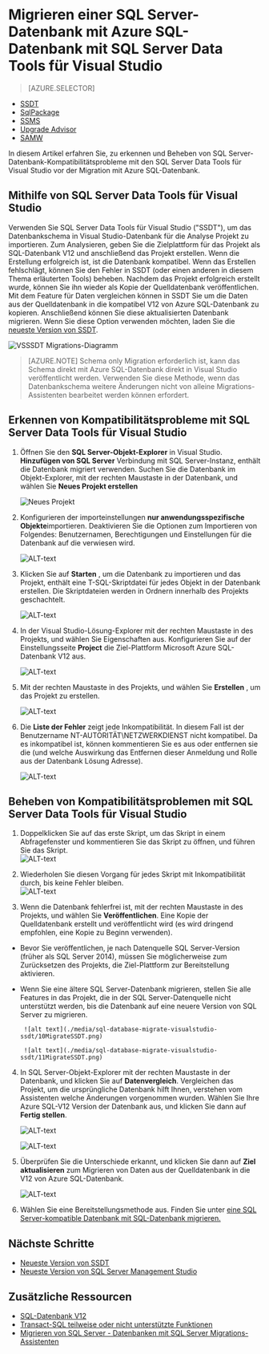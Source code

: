 <properties
   pageTitle="Beheben von Problemen mit SQL Server-Datenbank Kompatibilität vor der Migration mit SQL-Datenbank | Microsoft Azure"
   description="Microsoft Azure SQL-Datenbank, Datenbankmigration, Kompatibilität, SQL Azure Migrations-Assistenten SSDT"
   services="sql-database"
   documentationCenter=""
   authors="CarlRabeler"
   manager="jhubbard"
   editor=""/>

<tags
   ms.service="sql-database"
   ms.devlang="NA"
   ms.topic="article"
   ms.tgt_pltfrm="NA"
   ms.workload="sqldb-migrate"
   ms.date="08/24/2016"
   ms.author="carlrab"/>

# <a name="migrate-a-sql-server-database-to-azure-sql-database-using-sql-server-data-tools-for-visual-studio"></a>Migrieren einer SQL Server-Datenbank mit Azure SQL-Datenbank mit SQL Server Data Tools für Visual Studio 

> [AZURE.SELECTOR]
- [SSDT](sql-database-cloud-migrate-fix-compatibility-issues-ssdt.md)
- [SqlPackage](sql-database-cloud-migrate-determine-compatibility-sqlpackage.md)
- [SSMS](sql-database-cloud-migrate-determine-compatibility-ssms.md)
- [Upgrade Advisor](http://www.microsoft.com/download/details.aspx?id=48119)
- [SAMW](sql-database-cloud-migrate-fix-compatibility-issues.md)

In diesem Artikel erfahren Sie, zu erkennen und Beheben von SQL Server-Datenbank-Kompatibilitätsprobleme mit den SQL Server Data Tools für Visual Studio vor der Migration mit Azure SQL-Datenbank.

## <a name="using-sql-server-data-tools-for-visual-studio"></a>Mithilfe von SQL Server Data Tools für Visual Studio

Verwenden Sie SQL Server Data Tools für Visual Studio ("SSDT"), um das Datenbankschema in Visual Studio-Datenbank für die Analyse Projekt zu importieren. Zum Analysieren, geben Sie die Zielplattform für das Projekt als SQL-Datenbank V12 und anschließend das Projekt erstellen. Wenn die Erstellung erfolgreich ist, ist die Datenbank kompatibel. Wenn das Erstellen fehlschlägt, können Sie den Fehler in SSDT (oder einen anderen in diesem Thema erläuterten Tools) beheben. Nachdem das Projekt erfolgreich erstellt wurde, können Sie ihn wieder als Kopie der Quelldatenbank veröffentlichen. Mit dem Feature für Daten vergleichen können in SSDT Sie um die Daten aus der Quelldatenbank in die kompatibel V12 von Azure SQL-Datenbank zu kopieren. Anschließend können Sie diese aktualisierten Datenbank migrieren. Wenn Sie diese Option verwenden möchten, laden Sie die [neueste Version von SSDT](https://msdn.microsoft.com/library/mt204009.aspx).

  ![VSSSDT Migrations-Diagramm](./media/sql-database-cloud-migrate/03VSSSDTDiagram.png)

  > [AZURE.NOTE] Schema only Migration erforderlich ist, kann das Schema direkt mit Azure SQL-Datenbank direkt in Visual Studio veröffentlicht werden. Verwenden Sie diese Methode, wenn das Datenbankschema weitere Änderungen nicht von alleine Migrations-Assistenten bearbeitet werden können erfordert.

## <a name="detecting-compatibility-issues-using-sql-server-data-tools-for-visual-studio"></a>Erkennen von Kompatibilitätsprobleme mit SQL Server Data Tools für Visual Studio
   
1.  Öffnen Sie den **SQL Server-Objekt-Explorer** in Visual Studio. **Hinzufügen von SQL Server** Verbindung mit SQL Server-Instanz, enthält die Datenbank migriert verwenden. Suchen Sie die Datenbank im Objekt-Explorer, mit der rechten Maustaste in der Datenbank, und wählen Sie **Neues Projekt erstellen**     
    
    ![Neues Projekt](./media/sql-database-migrate-visualstudio-ssdt/02MigrateSSDT.png)    
   
2.  Konfigurieren der importeinstellungen **nur anwendungsspezifische Objekte**importieren. Deaktivieren Sie die Optionen zum Importieren von Folgendes: Benutzernamen, Berechtigungen und Einstellungen für die Datenbank auf die verwiesen wird.    

    ![ALT-text](./media/sql-database-migrate-visualstudio-ssdt/03MigrateSSDT.png)    

3.  Klicken Sie auf **Starten** , um die Datenbank zu importieren und das Projekt, enthält eine T-SQL-Skriptdatei für jedes Objekt in der Datenbank erstellen. Die Skriptdateien werden in Ordnern innerhalb des Projekts geschachtelt.    

    ![ALT-text](./media/sql-database-migrate-visualstudio-ssdt/04MigrateSSDT.png)    

4.  In der Visual Studio-Lösung-Explorer mit der rechten Maustaste in des Projekts, und wählen Sie Eigenschaften aus. Konfigurieren Sie auf der Einstellungsseite **Project** die Ziel-Plattform Microsoft Azure SQL-Datenbank V12 aus.    
    
    ![ALT-text](./media/sql-database-migrate-visualstudio-ssdt/05MigrateSSDT.png)    
    
5.  Mit der rechten Maustaste in des Projekts, und wählen Sie **Erstellen** , um das Projekt zu erstellen.    
    
    ![ALT-text](./media/sql-database-migrate-visualstudio-ssdt/06MigrateSSDT.png)    
    
6.  Die **Liste der Fehler** zeigt jede Inkompatibilität. In diesem Fall ist der Benutzername NT-AUTORITÄT\NETZWERKDIENST nicht kompatibel. Da es inkompatibel ist, können kommentieren Sie es aus oder entfernen sie die (und welche Auswirkung das Entfernen dieser Anmeldung und Rolle aus der Datenbank Lösung Adresse).     
    
    ![ALT-text](./media/sql-database-migrate-visualstudio-ssdt/07MigrateSSDT.png)    
    
## <a name="fixing-compatibility-issues-using-sql-server-data-tools-for-visual-studio"></a>Beheben von Kompatibilitätsproblemen mit SQL Server Data Tools für Visual Studio

1.  Doppelklicken Sie auf das erste Skript, um das Skript in einem Abfragefenster und kommentieren Sie das Skript zu öffnen, und führen Sie das Skript.     
    ![ALT-text](./media/sql-database-migrate-visualstudio-ssdt/08MigrateSSDT.png)

2.  Wiederholen Sie diesen Vorgang für jedes Skript mit Inkompatibilität durch, bis keine Fehler bleiben.    
    ![ALT-text](./media/sql-database-migrate-visualstudio-ssdt/09MigrateSSDT.png)
    
3.  Wenn die Datenbank fehlerfrei ist, mit der rechten Maustaste in des Projekts, und wählen Sie **Veröffentlichen**. Eine Kopie der Quelldatenbank erstellt und veröffentlicht wird (es wird dringend empfohlen, eine Kopie zu Beginn verwenden).     
 - Bevor Sie veröffentlichen, je nach Datenquelle SQL Server-Version (früher als SQL Server 2014), müssen Sie möglicherweise zum Zurücksetzen des Projekts, die Ziel-Plattform zur Bereitstellung aktivieren.     
 - Wenn Sie eine ältere SQL Server-Datenbank migrieren, stellen Sie alle Features in das Projekt, die in der SQL Server-Datenquelle nicht unterstützt werden, bis die Datenbank auf eine neuere Version von SQL Server zu migrieren.     

        ![alt text](./media/sql-database-migrate-visualstudio-ssdt/10MigrateSSDT.png)    
    
        ![alt text](./media/sql-database-migrate-visualstudio-ssdt/11MigrateSSDT.png)    
        
4.  In SQL Server-Objekt-Explorer mit der rechten Maustaste in der Datenbank, und klicken Sie auf **Datenvergleich**. Vergleichen das Projekt, um die ursprüngliche Datenbank hilft Ihnen, verstehen vom Assistenten welche Änderungen vorgenommen wurden. Wählen Sie Ihre Azure SQL-V12 Version der Datenbank aus, und klicken Sie dann auf **Fertig stellen**.    
    
    ![ALT-text](./media/sql-database-migrate-visualstudio-ssdt/12MigrateSSDT.png)    
    
    ![ALT-text](./media/sql-database-migrate-visualstudio-ssdt/13MigrateSSDT.png)    

5.  Überprüfen Sie die Unterschiede erkannt, und klicken Sie dann auf **Ziel aktualisieren** zum Migrieren von Daten aus der Quelldatenbank in die V12 von Azure SQL-Datenbank.     
    
    ![ALT-text](./media/sql-database-migrate-visualstudio-ssdt/14MigrateSSDT.png)    
    
6.  Wählen Sie eine Bereitstellungsmethode aus. Finden Sie unter [eine SQL Server-kompatible Datenbank mit SQL-Datenbank migrieren.](sql-database-cloud-migrate.md)  

## <a name="next-steps"></a>Nächste Schritte

- [Neueste Version von SSDT](https://msdn.microsoft.com/library/mt204009.aspx)
- [Neueste Version von SQL Server Management Studio](https://msdn.microsoft.com/library/mt238290.aspx)

## <a name="additional-resources"></a>Zusätzliche Ressourcen

- [SQL-Datenbank V12](sql-database-v12-whats-new.md)
- [Transact-SQL teilweise oder nicht unterstützte Funktionen](sql-database-transact-sql-information.md)
- [Migrieren von SQL Server - Datenbanken mit SQL Server Migrations-Assistenten](http://blogs.msdn.com/b/ssma/)

